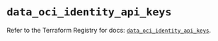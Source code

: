# `data_oci_identity_api_keys`

Refer to the Terraform Registry for docs: [`data_oci_identity_api_keys`](https://registry.terraform.io/providers/hashicorp/oci/7.19.0/docs/data-sources/identity_api_keys).
